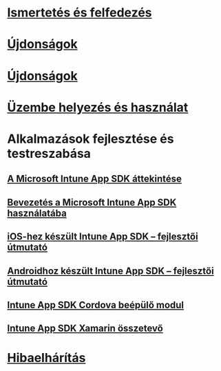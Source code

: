 # [Ismertetés és felfedezés](/intune/understand-explore/introduction-to-microsoft-intune)
# [Újdonságok](/intune/whats-new/whats-new-in-microsoft-intune)
# [Újdonságok](/intune/whats-new/whats-new-in-microsoft-intune)
# [Üzembe helyezés és használat](/intune/deploy-use/overview-of-device-and-app-lifecycles-in-microsoft-intune)
# Alkalmazások fejlesztése és testreszabása
## [A Microsoft Intune App SDK áttekintése](intune-app-sdk.md)
## [Bevezetés a Microsoft Intune App SDK használatába](intune-app-sdk-get-started.md)
## [iOS-hez készült Intune App SDK – fejlesztői útmutató](intune-app-sdk-ios.md)
## [Androidhoz készült Intune App SDK – fejlesztői útmutató](intune-app-sdk-android.md)
## [Intune App SDK Cordova beépülő modul](intune-app-sdk-cordova.md)
## [Intune App SDK Xamarin összetevő](intune-app-sdk-xamarin.md)
# [Hibaelhárítás](/intune/troubleshoot/how-to-get-support-for-microsoft-intune)


<!--HONumber=Nov16_HO4-->


